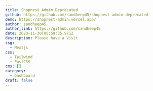 ```yaml
---
title: Shopnest Admin Deprecated
github: https://github.com/sandheep45/shopnest-admin-deprecated
demo: https://shopnest-admin.vercel.app/
author: sandheep45
author_link: https://github.com/sandheep45
date: 2023-11-30T08:50:35.971Z
description: Please have a Visit
ssg:
  - Nextjs
css:
  - Tailwind
  - PostCSS
cms: []
category:
  - Dashboard
draft: false
---
```

